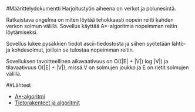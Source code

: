 #Määrittelydokumentti
Harjoitustyön aiheena on verkot ja polunesintä.

Ratkaistava ongelma on miten löytää tehokkaasti nopein reitti kahden verkon solmun välillä. Sovellus käyttää A*-algoritmia nopeimman reitin löytämiseksi. 

Sovellus lukee pysäkkien tiedot ascii-tiedostosta ja siihen syötetään lähtö- ja kohdesolmut, joilloin se tulostaa nopeimman reitin.

Sovelluksen tavoitteellinen aikavaativuus on O((|E| + |V|) log |V|) ja tilavaativuus O(|E| + |V|), missä V on solmujen joukko ja E on rietit solmujen välillä.

##Lähteet
- [A*-algoritmi](http://theory.stanford.edu/~amitp/GameProgramming/AStarComparison.html)
- [Tietorakenteet ja algoritmit](http://www.cs.helsinki.fi/courses/58131/2014/k/k/1)
